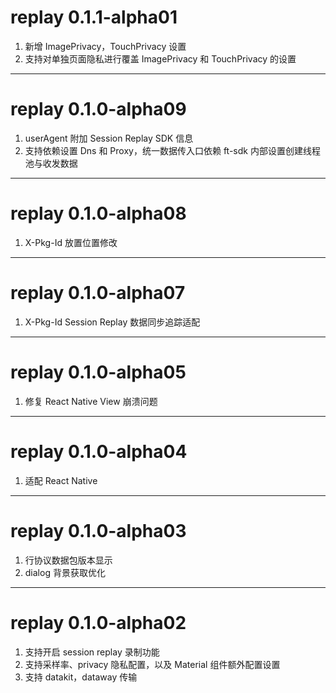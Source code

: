 # replay 0.1.1-alpha01
1. 新增 ImagePrivacy，TouchPrivacy 设置
2. 支持对单独页面隐私进行覆盖 ImagePrivacy 和 TouchPrivacy 的设置

---
# replay 0.1.0-alpha09
1. userAgent 附加 Session Replay SDK 信息
2. 支持依赖设置 Dns 和 Proxy，统一数据传入口依赖 ft-sdk 内部设置创建线程池与收发数据

---
# replay 0.1.0-alpha08
1. X-Pkg-Id 放置位置修改

---
# replay 0.1.0-alpha07
1. X-Pkg-Id Session Replay 数据同步追踪适配

---
# replay 0.1.0-alpha05
1. 修复 React Native View 崩溃问题

---
# replay 0.1.0-alpha04
1. 适配 React Native

---
# replay 0.1.0-alpha03
1. 行协议数据包版本显示
2. dialog 背景获取优化

---
# replay 0.1.0-alpha02
1. 支持开启 session replay 录制功能
2. 支持采样率、privacy 隐私配置，以及 Material 组件额外配置设置
3. 支持 datakit，dataway 传输